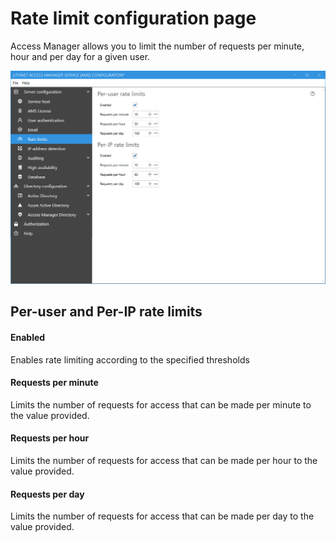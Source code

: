 # Rate limit configuration page

Access Manager allows you to limit the number of requests per minute, hour and per day for a given user.

![](../../docs/images/ui-page-rate-limits.png)

## Per-user and Per-IP rate limits

#### Enabled

Enables rate limiting according to the specified thresholds

#### Requests per minute

Limits the number of requests for access that can be made per minute to the value provided.

#### Requests per hour

Limits the number of requests for access that can be made per hour to the value provided.

#### Requests per day

Limits the number of requests for access that can be made per day to the value provided.
